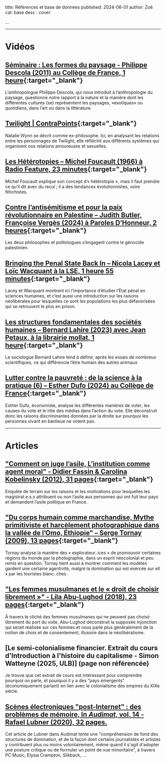 title: Références et base de données
published: 2024-06-01
author: Zoé
cat: base
desc :
cover:

...

<hr>

# Vidéos


## [Séminaire : Les formes du paysage - Philippe Descola (2011) au Collège de France, 1 heure](https://www.youtube.com/watch?v=ZLFIJXSCyNs){:target="_blank"}


L’anthropologue Philippe Descola, qui nous introduit à l’anthropologie du paysage, questionne notre rapport à la nature et la manière dont les différentes cultures (se) représentent les paysages, «exotiques» ou quotidiens, dans l’art ou dans la littérature.


## [Twilight | ContraPoints](https://www.youtube.com/watch?v=bqloPw5wp48){:target="_blank"}

Natalie Wynn se décrit comme ex-philosophe. Ici, en analysant les relations entre les personnages de Twilight, elle réfléchit aux différents systèmes qui organisent nos relations amoureuses et sexuelles. 



## [Les Hétérotopies – Michel Foucault (1966) à Radio Feature, 23 minutes](https://www.youtube.com/watch?v=lxOruDUO4p8){:target="_blank"}

Michel Foucault explique son concept d’« hétérotopie », mais il faut prendre ce qu’il dit avec du recul ; il a des tendances évolutionnistes, voire fétichistes.

## [Contre l’antisémitisme et pour la paix révolutionnaire en Palestine – Judith Butler, Françoise Vergès (2024) à Paroles D’Honneur, 2 heures](https://www.youtube.com/watch?v=rlQNBJOq-0E){:target="_blank"}



Les deux philosophes et politologues s’engagent contre le génocide palestinien.

## [Bringing the Penal State Back In – Nicola Lacey et Loïc Wacquant à la LSE, 1 heure 55 minutes](https://www.youtube.com/watch?v=KoumuRRwOqY&list=PLlWI3Z7gdulEEwr5J62QcbfgyW0XZIAZY&index=20){:target="_blank"}


Lacey et Wacquant montrent ici l’importance d’étudier l’État pénal en sciences
humaines, et c’est aussi une introduction sur les raisons néolibérales pour lesquelles ce
sont les populations les plus défavorisées qui se retrouvent le plus en prison.

## [Les structures fondamentales des sociétés humaines – Bernard Lahire (2023) avec Jean Petaux, à la librairie mollat, 1 heure](https://www.youtube.com/watch?v=7JcHYXNKbaw){:target="_blank"}

Le sociologue Bernard Lahire tend à définir, après les essais de nombreux scientifiques,
ce qui différencie l’être humain des autres animaux

## [Lutter contre la pauvreté : de la science à la pratique (6) – Esther Dufo (2024) au Collège de France](https://www.youtube.com/watch?v=NzlQghGsCrg){:target="_blank"}

Esther Dufo, économiste, analyse les différentes manières de voter, les causes du vote
et le rôle des médias dans l’action du vote. Elle déconstruit donc les raisons
discriminantes données par la droite sur pourquoi les personnes vivant en banlieue ne
votent pas. 

<hr>

# Articles

## ["Comment on juge l’asile, L’institution comme agent moral" - Didier Fassin & Carolina Kobelinsky (2012), 31 pages](https://www.cairn.info/revue-francaise-de-sociologie-1-2012-4-page-657.htm){:target="_blank"}

Enquête de terrain sur les raisons et les motivations pour lesquelles les magistrat.e.s.x attribuent ou non l’asile aux personnes qui ont fuit leur pays et demandent l’asile politique
en France.


## ["Du corps humain comme marchandise, Mythe primitiviste et harcèlement photographique dans la vallée de l’Omo, Éthiopie" – Serge Tornay (2009), 13 pages](https://shs.cairn.info/revue-afrique-et-histoire-2009-1-page-331?lang=fr){:target="_blank"}

Tornay analyse la manière des « explorateur..ices » de promouvoir certaines régions du
monde par la photographie, dans un esprit néocolonial et peu remis en question.
Tornay tient aussi à montrer comment les modèles gardent une certaine agentivité,
malgré la domination qui est exercée sur ell x par les touristes blanc..ches .


## ["Les femmes musulmanes et le « droit de choisir librement »" - Lila Abu-Lughod (2018), 23 pages](https://www.erudit.org/fr/revues/as/2018-v42-n1-as03619/1045123ar/){:target="_blank"}

À travers le cliché des femmes musulmanes qui ne peuvent pas choisir librement du
port du voile, Abu-Lughod déconstruit la supposée injonction qui serait réalisée sur ces
femmes et nous parle plus généralement de la notion de choix et de consentement,
illusoire dans le néolibéralisme.


## [Le semi-colonialisme financier. Extrait du cours d'Introduction à l'histoire du capitalisme - Simon Watteyne (2025, ULB)] (page non référencée)

Je trouve que cet extrait de cours est intéressant pour comprendre pourquoi on parle, et pourquoi il y a des "pays émergents" (économiquement parlant) en lien avec le colonialisme des empires du XIXe siècle. 


## [Scènes électroniques "post-Internet" : des problèmes de mémoire, In *Audimat*, vol. 14 - Rafael Lubner (2020), 32 pages.](https://drive.google.com/drive/u/0/folders/1oIExzL-_fYQ6PeipattEKD7dM_MfYSF2)

Cet article de Lubner dans Audimat tente une "compréhension de fond des structures de domination, et de la façon dont certains journalistes et artistes y contribuent plus ou moins volontairement, même quand il s'agit d'adopter une posture critique ou de formuler un point de vue minoritaire", à travers PC Music, Elysia Crampton, Slikback, …




